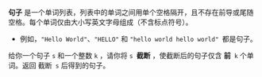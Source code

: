 **句子** 是一个单词列表，列表中的单词之间用单个空格隔开，且不存在前导或尾随空格。每个单词仅由大小写英文字母组成（不含标点符号）。

* 例如，`"Hello World"`、`"HELLO"` 和 `"hello world hello world" `都是句子。

给你一个句子 `s` 和一个整数 `k` ，请你将 `s `**截断** ，使截断后的句子仅含 **前**` k` 个单词。返回 截断` s` 后得到的句子。

